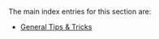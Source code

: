 The main index entries for this section are:

* [General Tips & Tricks](https://github.com/aptus/FonB-Documentation/blob/master/MISC/TIPS.md)
